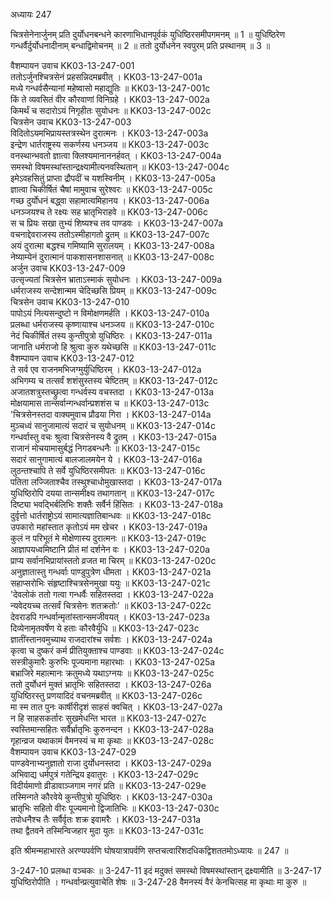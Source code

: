 अध्यायः 247

चित्रसेनेनार्जुनम् प्रति दुर्योधनबन्धने कारणाभिधानपूर्वकं युधिष्ठिरसमीपगमनम् ॥ 1 ॥ युधिष्ठिरेण गन्धर्वैर्दुर्योधनादीनाम् बन्धाद्विमोचनम् ॥ 2 ॥ ततो दुर्योधनेन स्वपुरम् प्रति प्रस्थानम् ॥ 3 ॥

वैशम्पायन उवाच 	KK03-13-247-001  
ततोऽर्जुनश्चित्रसेनं प्रहसन्निदमब्रवीत् ।	KK03-13-247-001a  
मध्ये गन्धर्वसैन्यानां महेष्वासो महाद्युतिः ॥	KK03-13-247-001c  
किं ते व्यवसितं वीर कौरवाणां विनिग्रहे ।	KK03-13-247-002a  
किमर्थं च सदारोऽयं निगृहीतः सुयोधनः ॥	KK03-13-247-002c  
चित्रसेन उवाच 	KK03-13-247-003  
विदितोऽयमभिप्रायस्तत्रस्थेन दुरात्मनः ।	KK03-13-247-003a  
इन्द्रेण धार्तराष्ट्रस्य सकर्णस्य धनञ्जय ॥	KK03-13-247-003c  
वनस्थान्भवतो ज्ञात्वा क्लिश्यमानाननर्हवत् ।	KK03-13-247-004a  
समस्थो विषमस्थांस्तान्द्रक्ष्यामीत्यनवस्थितान् ॥	KK03-13-247-004c  
इमेऽवहसितुं प्राप्ता द्रौपदीं च यशस्विनीम् ।	KK03-13-247-005a  
ज्ञात्वा चिकीर्षितं चैषां मामुवाच सुरेश्वरः ॥	KK03-13-247-005c  
गच्छ दुर्योधनं बद्ध्वा सहामात्यमिहानय ।	KK03-13-247-006a  
धनञ्जयश्च ते रक्ष्यः सह भ्रातृभिराहवे ॥	KK03-13-247-006c  
स च प्रियः सखा तुभ्यं शिष्यश्च तव पाण्डवः ।	KK03-13-247-007a  
वचनाद्देवराजस्य ततोऽस्मीहागतो द्रुतम् ॥	KK03-13-247-007c  
अयं दुरात्मा बद्धश्च गमिष्यामि सुरालयम् ।	KK03-13-247-008a  
नेष्याम्येनं दुरात्मानं पाकशासनशासनात् ॥	KK03-13-247-008c  
अर्जुन उवाच 	KK03-13-247-009  
उत्सृज्यतां चित्रसेन भ्राताऽस्माकं सुयोधनः ।	KK03-13-247-009a  
धर्मराजस्य सन्देशान्मम चेदिच्छसि प्रियम् ॥	KK03-13-247-009c  
चित्रसेन उवाच 	KK03-13-247-010  
पापोऽयं नित्यसन्दुष्टो न विमोक्षणमर्हति ।	KK03-13-247-010a  
प्रलब्धा धर्मराजस्य कृष्णायाश्च धनञ्जय ॥	KK03-13-247-010c  
नेदं चिकीर्षितं तस्य कुन्तीपुत्रो युधिष्ठिरः ।	KK03-13-247-011a  
जानाति धर्मराजो हि श्रुत्वा कुरु यथेच्छसि ॥	KK03-13-247-011c  
वैशम्पायन उवाच 	KK03-13-247-012  
ते सर्व एव राजनमभिजग्मुर्युधिष्ठिरम् ।	KK03-13-247-012a  
अभिगम्य च तत्सर्वं शशंसुस्तस्य चेष्टितम् ॥	KK03-13-247-012c  
अजातशत्रुस्तच्छ्रुत्वा गन्धर्वस्य वचस्तदा ।	KK03-13-247-013a  
मोक्षयामास तान्सर्वान्गन्धर्वान्प्रशशंस च ॥	KK03-13-247-013c  
\'चित्रसेनस्तदा वाक्यमुवाच प्रौढया गिरा ।	KK03-13-247-014a  
मुञ्चध्वं सानुजामात्यं सदारं च सुयोधनम् ॥	KK03-13-247-014c  
गन्धर्वास्तु वचः श्रुत्वा चित्रसेनस्य वै द्रुतम् ।	KK03-13-247-015a  
राजानं मोचयामासुर्बद्धं निगडबन्धनैः ॥	KK03-13-247-015c  
सदारं सानुगामात्यं बालजालमयेन ये ।	KK03-13-247-016a  
लुठन्तश्चापि ते सर्वे युधिष्ठिरसमीपतः ॥	KK03-13-247-016c  
पतिता लज्जिताश्चैव तस्थुश्चाधोमुखास्तदा ।	KK03-13-247-017a  
युधिष्ठिरोपि दयया तान्समीक्ष्य तथागतान् ॥	KK03-13-247-017c  
दिष्ट्या भवद्भिर्बलिभिः शक्तैः सर्वैर्न हिंसितः ।	KK03-13-247-018a  
दुर्वृत्तो धार्तराष्ट्रोऽयं सामात्यज्ञातिबान्धवः ॥	KK03-13-247-018c  
उपकारो महांस्तात कृतोऽयं मम खेचर ।	KK03-13-247-019a  
कुलं न परिभूतं मे मोक्षेणास्य दुरात्मनः ॥	KK03-13-247-019c  
आज्ञापयध्वमिष्टानि प्रीतं मां दर्शनेन वः ।	KK03-13-247-020a  
प्राप्य सर्वानभिप्रायांस्ततो व्रजत मा चिरम् ॥	KK03-13-247-020c  
अनुज्ञातास्तु गन्धर्वाः पाण्डुपुत्रेण धीमता ।	KK03-13-247-021a  
सहाप्सरोभिः संहृष्टाश्चित्रसेनमुखा ययुः ॥	KK03-13-247-021c  
\'देवलोकं ततो गत्वा गन्धर्वैः सहितस्तदा ।	KK03-13-247-022a  
न्यवेदयच्च तत्सर्वं चित्रसेनः शतक्रतोः\' ॥	KK03-13-247-022c  
देवराडपि गन्धर्वान्मृतांस्तान्समजीवयत् ।	KK03-13-247-023a  
दिव्येनामृतवर्षेण ये हताः कौरवैर्युधि ॥	KK03-13-247-023c  
ज्ञातींस्तानवमुच्याथ राजदारांश्च सर्वशः ।	KK03-13-247-024a  
कृत्वा च दुष्करं कर्म प्रीतियुक्ताश्च पाण्डवाः ॥	KK03-13-247-024c  
सस्त्रीकुमारैः कुरुभिः पूज्यमाना महारथाः ।	KK03-13-247-025a  
बभ्राजिरे महात्मानः क्रतुमध्ये यथाऽग्नयः ॥	KK03-13-247-025c  
ततो दुर्योधनं मुक्तं भ्रातृभिः सहितस्तदा ।	KK03-13-247-026a  
युधिष्ठिरस्तु प्रणयादिदं वचनमब्रवीत् ॥	KK03-13-247-026c  
मा स्म तात पुनः कार्षीरीदृशं साहसं क्वचित् ।	KK03-13-247-027a  
न हि साहसकर्तारः सुखमेधन्ति भारत ॥	KK03-13-247-027c  
स्वस्तिमान्सहितः सर्वैर्भ्रातृभिः कुरुनन्दन ।	KK03-13-247-028a  
गृहान्व्रज यथाकामं वैमनस्यं च मा कृथाः ॥	KK03-13-247-028c  
वैशम्पायन उवाच 	KK03-13-247-029  
पाण्डवेनाभ्यनुज्ञातो राजा दुर्योधनस्तदा ।	KK03-13-247-029a  
अभिवाद्य धर्मपुत्रं गतेन्द्रिय इवातुरः ।	KK03-13-247-029c  
विदीर्यमाणो व्रीडावाञ्जगाम नगरं प्रति ॥	KK03-13-247-029e  
तस्मिन्गते कौरवेये कुन्तीपुत्रो युधिष्ठिरः ।	KK03-13-247-030a  
भ्रातृभिः सहितो वीरः पूज्यमानो द्विजातिभिः ॥	KK03-13-247-030c  
तपोधनैश्च तैः सर्वैर्वृतः शक्र इवामरैः ।	KK03-13-247-031a  
तथा द्वैतवने तस्मिन्विजहार मुदा युतः ॥	KK03-13-247-031c  

इति श्रीमन्महाभारते अरण्यपर्वणि घोषयात्रापर्वणि सप्तचत्वारिंशदधिकद्विशततमोऽध्यायः ॥ 247 ॥

3-247-10 प्रलब्धा वञ्चकः ॥ 3-247-11 इदं मदुक्तं समस्थो विषमस्थांस्तान् द्रक्ष्यामीति ॥ 3-247-17 युधिष्ठिरोपीति । गन्धर्वान्प्रत्युवाचेति शेषः ॥ 3-247-28 वैमनस्यं वैरं केनचित्सह मा कृथाः मा कुरु ॥
